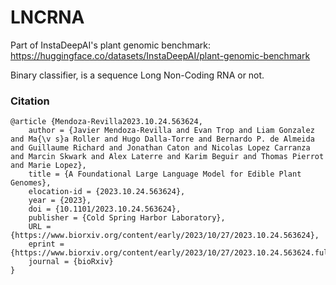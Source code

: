 # LNCRNA

Part of InstaDeepAI's plant genomic benchmark: https://huggingface.co/datasets/InstaDeepAI/plant-genomic-benchmark

Binary classifier, is a sequence Long Non-Coding RNA or not.

### Citation

```
@article {Mendoza-Revilla2023.10.24.563624,
	author = {Javier Mendoza-Revilla and Evan Trop and Liam Gonzalez and Ma{\v s}a Roller and Hugo Dalla-Torre and Bernardo P. de Almeida and Guillaume Richard and Jonathan Caton and Nicolas Lopez Carranza and Marcin Skwark and Alex Laterre and Karim Beguir and Thomas Pierrot and Marie Lopez},
	title = {A Foundational Large Language Model for Edible Plant Genomes},
	elocation-id = {2023.10.24.563624},
	year = {2023},
	doi = {10.1101/2023.10.24.563624},
	publisher = {Cold Spring Harbor Laboratory},
	URL = {https://www.biorxiv.org/content/early/2023/10/27/2023.10.24.563624},
	eprint = {https://www.biorxiv.org/content/early/2023/10/27/2023.10.24.563624.full.pdf},
	journal = {bioRxiv}
}
```
